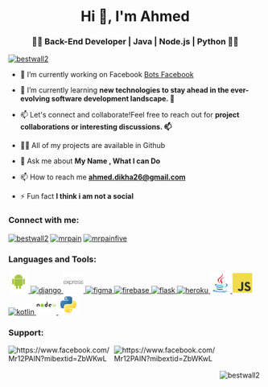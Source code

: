 <h1 align="center">Hi 👋, I'm Ahmed</h1>
<h3 align="center">👨‍💻 Back-End Developer | Java | Node.js | Python 👨‍💻</h3>

<p align="left"> <a href="https://github.com/ryo-ma/github-profile-trophy"><img src="https://github-profile-trophy.vercel.app/?username=bestwall2" alt="bestwall2" /></a> </p>

- 🔭 I’m currently working on Facebook [Bots Facebook](https://www.facebook.com/Mr12PAIN?mibextid=ZbWKwL)

- 🌱 I’m currently learning **new technologies to stay ahead in the ever-evolving software development landscape. 🌱**

- 📫 Let's connect and collaborate!Feel free to reach out for **project collaborations or interesting discussions. 📫**

- 👨‍💻 All of my projects are available in Github

- 💬 Ask me about **My Name , What I can Do**

- 📫 How to reach me **ahmed.dikha26@gmail.com**

- ⚡ Fun fact **I think i am not a social**

<h3 align="left">Connect with me:</h3>
<p align="left">
<a href="https://dev.to/bestwall2" target="blank"><img align="center" src="https://raw.githubusercontent.com/rahuldkjain/github-profile-readme-generator/master/src/images/icons/Social/devto.svg" alt="bestwall2" height="30" width="40" /></a>
<a href="https://fb.com/mrpain" target="blank"><img align="center" src="https://raw.githubusercontent.com/rahuldkjain/github-profile-readme-generator/master/src/images/icons/Social/facebook.svg" alt="mrpain" height="30" width="40" /></a>
<a href="https://instagram.com/mrpainfive" target="blank"><img align="center" src="https://raw.githubusercontent.com/rahuldkjain/github-profile-readme-generator/master/src/images/icons/Social/instagram.svg" alt="mrpainfive" height="30" width="40" /></a>
</p>

<h3 align="left">Languages and Tools:</h3>
<p align="left"> <a href="https://developer.android.com" target="_blank" rel="noreferrer"> <img src="https://raw.githubusercontent.com/devicons/devicon/master/icons/android/android-original-wordmark.svg" alt="android" width="40" height="40"/> </a> <a href="https://www.djangoproject.com/" target="_blank" rel="noreferrer"> <img src="https://cdn.worldvectorlogo.com/logos/django.svg" alt="django" width="40" height="40"/> </a> <a href="https://expressjs.com" target="_blank" rel="noreferrer"> <img src="https://raw.githubusercontent.com/devicons/devicon/master/icons/express/express-original-wordmark.svg" alt="express" width="40" height="40"/> </a> <a href="https://www.figma.com/" target="_blank" rel="noreferrer"> <img src="https://www.vectorlogo.zone/logos/figma/figma-icon.svg" alt="figma" width="40" height="40"/> </a> <a href="https://firebase.google.com/" target="_blank" rel="noreferrer"> <img src="https://www.vectorlogo.zone/logos/firebase/firebase-icon.svg" alt="firebase" width="40" height="40"/> </a> <a href="https://flask.palletsprojects.com/" target="_blank" rel="noreferrer"> <img src="https://www.vectorlogo.zone/logos/pocoo_flask/pocoo_flask-icon.svg" alt="flask" width="40" height="40"/> </a> <a href="https://heroku.com" target="_blank" rel="noreferrer"> <img src="https://www.vectorlogo.zone/logos/heroku/heroku-icon.svg" alt="heroku" width="40" height="40"/> </a> <a href="https://www.java.com" target="_blank" rel="noreferrer"> <img src="https://raw.githubusercontent.com/devicons/devicon/master/icons/java/java-original.svg" alt="java" width="40" height="40"/> </a> <a href="https://developer.mozilla.org/en-US/docs/Web/JavaScript" target="_blank" rel="noreferrer"> <img src="https://raw.githubusercontent.com/devicons/devicon/master/icons/javascript/javascript-original.svg" alt="javascript" width="40" height="40"/> </a> <a href="https://kotlinlang.org" target="_blank" rel="noreferrer"> <img src="https://www.vectorlogo.zone/logos/kotlinlang/kotlinlang-icon.svg" alt="kotlin" width="40" height="40"/> </a> <a href="https://nodejs.org" target="_blank" rel="noreferrer"> <img src="https://raw.githubusercontent.com/devicons/devicon/master/icons/nodejs/nodejs-original-wordmark.svg" alt="nodejs" width="40" height="40"/> </a> <a href="https://www.python.org" target="_blank" rel="noreferrer"> <img src="https://raw.githubusercontent.com/devicons/devicon/master/icons/python/python-original.svg" alt="python" width="40" height="40"/> </a> </p>


<h3 align="left">Support:</h3>
<p><a href="https://www.buymeacoffee.com/https://www.facebook.com/Mr12PAIN?mibextid=ZbWKwL"> <img align="left" src="https://cdn.buymeacoffee.com/buttons/v2/default-yellow.png" height="50" width="210" alt="https://www.facebook.com/Mr12PAIN?mibextid=ZbWKwL" /></a><a href="https://ko-fi.com/https://www.facebook.com/Mr12PAIN?mibextid=ZbWKwL"> <img align="left" src="https://cdn.ko-fi.com/cdn/kofi3.png?v=3" height="50" width="210" alt="https://www.facebook.com/Mr12PAIN?mibextid=ZbWKwL" /></a></p><br><br>


<p><img align="center" src="https://github-readme-stats.vercel.app/api/top-langs?username=bestwall2&show_icons=true&locale=en&layout=compact" alt="bestwall2" /></p>

